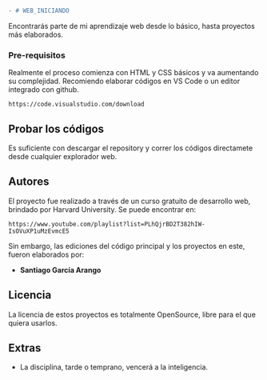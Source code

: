```diff
- # WEB_INICIANDO
```


Encontrarás parte de mi aprendizaje web desde lo básico, hasta proyectos más elaborados.


### Pre-requisitos

Realmente el proceso comienza con HTML y CSS básicos y va aumentando su complejidad.
Recomiendo elaborar códigos en VS Code o un editor integrado con github.

```
https://code.visualstudio.com/download
```

## Probar los códigos

Es suficiente con descargar el repository y correr los códigos directamete desde cualquier explorador web.


## Autores

El proyecto fue realizado a través de un curso gratuito de desarrollo web, brindado por Harvard University.
Se puede encontrar en:
```
https://www.youtube.com/playlist?list=PLhQjrBD2T382hIW-IsOVuXP1uMzEvmcE5
```
Sin embargo, las ediciones del código principal y los proyectos en este, fueron elaborados por:
* **Santiago García Arango** 


## Licencia

La licencia de estos proyectos es totalmente OpenSource, libre para el que quiera usarlos.

## Extras

* La disciplina, tarde o temprano, vencerá a la inteligencia.
